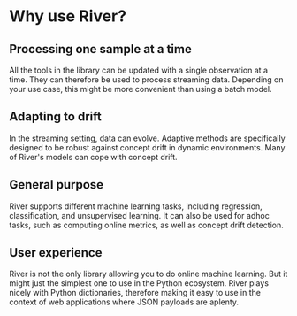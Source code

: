 # Why use River?

## Processing one sample at a time

All the tools in the library can be updated with a single observation at a time. They can therefore be used to process streaming data. Depending on your use case, this might be more convenient than using a batch model.

## Adapting to drift

In the streaming setting, data can evolve. Adaptive methods are specifically designed to be robust against concept drift in dynamic environments. Many of River's models can cope with concept drift.

## General purpose

River supports different machine learning tasks, including regression, classification, and unsupervised learning. It can also be used for adhoc tasks, such as computing online metrics, as well as concept drift detection.

## User experience

River is not the only library allowing you to do online machine learning. But it might just the simplest one to use in the Python ecosystem. River plays nicely with Python dictionaries, therefore making it easy to use in the context of web applications where JSON payloads are aplenty.
